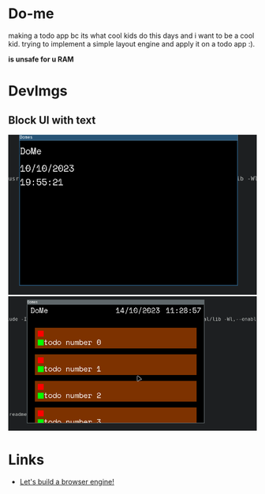 # Do-me
making a todo app bc its what cool kids do this days and i want to be a cool kid.
trying to implement a simple layout engine and apply it on a todo app :).        

**is unsafe for u RAM**

# DevImgs
## Block UI with text
![text in blocks](dev-imgs/first.png)
![container](dev-imgs/column_container.gif)

# Links
-   [Let's build a browser engine!](https://limpet.net/mbrubeck/2014/08/08/toy-layout-engine-1.html)

